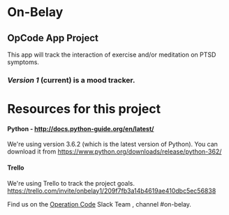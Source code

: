 # On-Belay

## OpCode App Project 


This app will track the interaction of exercise and/or meditation on PTSD symptoms.

### *Version 1* (current) is a mood tracker.

# Resources for this project

#### Python - http://docs.python-guide.org/en/latest/

We're using version 3.6.2 (which is the latest version of Python). You can download it from https://www.python.org/downloads/release/python-362/

#### Trello
We're using Trello to track the project goals. https://trello.com/invite/onbelay1/209f7fb3a14b4619ae410dbc5ec56838

Find us on the [Operation Code](https://www.operationcode.org/join) Slack Team , channel #on-belay.

